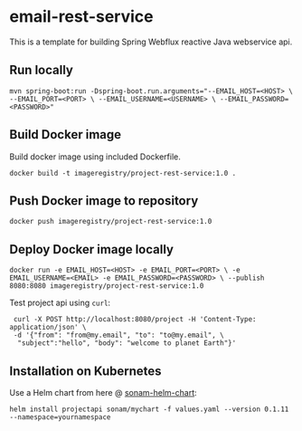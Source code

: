 # email-rest-service

This is a template for building Spring Webflux reactive Java webservice api.

## Run locally

`mvn spring-boot:run -Dspring-boot.run.arguments="--EMAIL_HOST=<HOST> \
 --EMAIL_PORT=<PORT> \
 --EMAIL_USERNAME=<USERNAME> \
 --EMAIL_PASSWORD=<PASSWORD>"`
 
 
## Build Docker image

Build docker image using included Dockerfile.


`docker build -t imageregistry/project-rest-service:1.0 .` 

## Push Docker image to repository

`docker push imageregistry/project-rest-service:1.0`

## Deploy Docker image locally

`docker run -e EMAIL_HOST=<HOST> -e EMAIL_PORT=<PORT> \
 -e EMAIL_USERNAME=<EMAIL> -e EMAIL_PASSWORD=<PASSWORD> \
 --publish 8080:8080 imageregistry/project-rest-service:1.0`

Test project api using `curl`:

````
 curl -X POST http://localhost:8080/project -H 'Content-Type: application/json' \
 -d '{"from": "from@my.email", "to": "to@my.email", \
  "subject":"hello", "body": "welcome to planet Earth"}'
 ```` 

## Installation on Kubernetes
Use a Helm chart from here @ [sonam-helm-chart](https://github.com/sonamsamdupkhangsar/sonam-helm-chart):

```helm install projectapi sonam/mychart -f values.yaml --version 0.1.11 --namespace=yournamespace```


